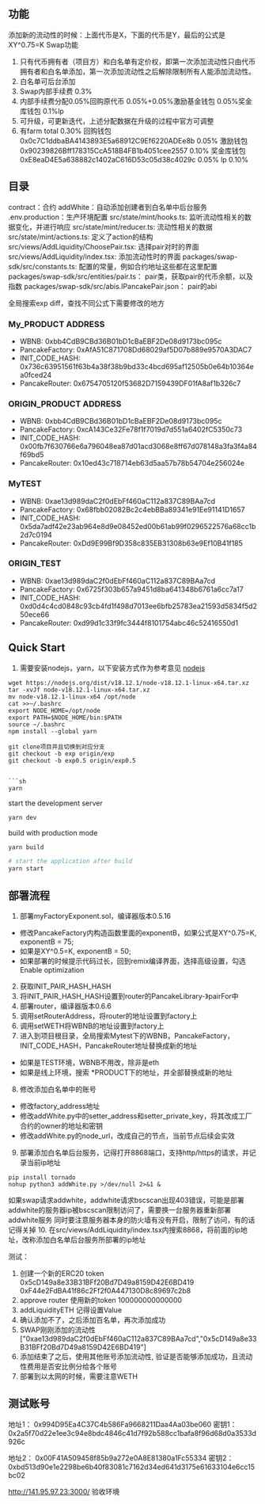 ## 功能
添加新的流动性的时候：上面代币是X，下面的代币是Y，最后的公式是XY^0.75=K
Swap功能
1. 只有代币拥有者（项目方）和白名单有定价权，即第一次添加流动性只由代币拥有者和白名单添加，第一次添加流动性之后解除限制所有人能添加流动性。
2. 白名单可后台添加
3. Swap内部手续费 0.3%
4. 内部手续费分配0.05%回购原代币  0.05%+0.05%激励基金钱包  0.05%奖金库钱包 0.1%lp
5. 可升级，可更新迭代，上述分配数据在升级的过程中官方可调整
6. 有farm 
total 0.30%
回购钱包
0x0c7C1ddbaBA4143893E5a68912C9Ef6220ADEe8b 0.05%
激励钱包
0x90239826Bff178315CcA518B4FB1b4051cee2557 0.10%
奖金库钱包
0xE8eaD4E5a638882c1402aC616D53c05d38c4029c 0.05%
lp 0.10%

## 目录
contract：合约
addWhite：自动添加创建者到白名单中后台服务
.env.production：生产环境配置
src/state/mint/hooks.ts: 监听流动性相关的数据变化，并进行响应
src/state/mint/reducer.ts: 流动性相关的数据
src/state/mint/actions.ts: 定义了action的结构
src/views/AddLiquidity/ChoosePair.tsx: 选择pair对时的界面
src/views/AddLiquidity/index.tsx: 添加流动性时的界面
packages/swap-sdk/src/constants.ts: 配置的常量，例如合约地址这些都在这里配置
packages/swap-sdk/src/entities/pair.ts： pair类，获取pair的代币余额，以及指数
packages/swap-sdk/src/abis.IPancakePair.json： pair的abi

全局搜索exp diff，查找不同公式下需要修改的地方

### My_PRODUCT ADDRESS
- WBNB:            0xbb4CdB9CBd36B01bD1cBaEBF2De08d9173bc095c
- PancakeFactory:  0xAfA51C871708Dd68029af5D07b889e9570A3DAC7
- INIT_CODE_HASH:  0x736c63951561f63b4a38f38b9bd33c4bcd695af12505b0e64b10364ea0fced24
- PancakeRouter:   0x6754705120f53682D7159439DF01fA8af1b326c7

### ORIGIN_PRODUCT ADDRESS
- WBNB:            0xbb4CdB9CBd36B01bD1cBaEBF2De08d9173bc095c
- PancakeFactory:  0xcA143Ce32Fe78f1f7019d7d551a6402fC5350c73
- INIT_CODE_HASH:  0x00fb7f630766e6a796048ea87d01acd3068e8ff67d078148a3fa3f4a84f69bd5
- PancakeRouter:   0x10ed43c718714eb63d5aa57b78b54704e256024e

### MyTEST
- WBNB:            0xae13d989daC2f0dEbFf460aC112a837C89BAa7cd
- PancakeFactory:  0x68fbb02082Bc2c4ebBBa89341e91Ee91141D1657
- INIT_CODE_HASH:  0x5da7adf42e23ab964e8d9e08452ed00b61ab99f0296522576a68cc1b2d7c0194
- PancakeRouter:   0xDd9E99Bf9D358c835EB31308b63e9Ef10B41f185

### ORIGIN_TEST
- WBNB:            0xae13d989daC2f0dEbFf460aC112a837C89BAa7cd
- PancakeFactory:  0x6725f303b657a9451d8ba641348b6761a6cc7a17
- INIT_CODE_HASH:  0xd0d4c4cd0848c93cb4fd1f498d7013ee6bfb25783ea21593d5834f5d250ece66
- PancakeRouter:   0xd99d1c33f9fc3444f8101754abc46c52416550d1

## Quick Start
1. 需要安装nodejs，yarn，以下安装方式作为参考意见
[nodejs](https://nodejs.org/en/download/)
```
wget https://nodejs.org/dist/v18.12.1/node-v18.12.1-linux-x64.tar.xz
tar -xvJf node-v18.12.1-linux-x64.tar.xz
mv node-v18.12.1-linux-x64 /opt/node
cat >>~/.bashrc
export NODE_HOME=/opt/node
export PATH=$NODE_HOME/bin:$PATH
source ~/.bashrc
npm install --global yarn

git clone项目并且切换到对应分支
git checkout -b exp origin/exp
git checkout -b exp0.5 origin/exp0.5


```sh
yarn
```

start the development server
```sh
yarn dev
```

build with production mode
```sh
yarn build

# start the application after build
yarn start
```

## 部署流程
1. 部署myFactoryExponent.sol，编译器版本0.5.16
- 修改PancakeFactory内构造函数里面的exponentB，如果公式是XY^0.75=K, exponentB = 75;
- 如果是XY^0.5=K, exponentB = 50;
- 如果部署的时候提示代码过长，回到remix编译界面，选择高级设置，勾选Enable optimization
2. 获取INIT_PAIR_HASH_HASH
3. 将INIT_PAIR_HASH_HASH设置到router的PancakeLibrary-》pairFor中
4. 部署router，编译器版本0.6.6
5. 调用setRouterAddress，将router的地址设置到factory上
6. 调用setWETH将WBNB的地址设置到factory上
7. 进入到项目根目录，全局搜索Mytest下的WBNB，PancakeFactory，INIT_CODE_HASH，PancakeRouter地址替换成新的地址
- 如果是TEST环境，WBNB不用改，除非是eth
- 如果是线上环境，搜索 *PRODUCT下的地址，并全部替换成新的地址
8. 修改添加白名单中的账号
- 修改factory_address地址
- 修改addWhite.py中的setter_address和setter_private_key，将其改成工厂合约的owner的地址和密钥
- 修改addWhite.py的node_url，改成自己的节点，当前节点后续会实效
9. 部署添加白名单后台服务，记得打开8868端口，支持http/https的请求，并记录当前ip地址
```
pip install tornado
nohup python3 addWhite.py >/dev/null 2>&1 &
```
如果swap请求addwhite，addwhite请求bscscan出现403错误，可能是部署addwhite的服务器ip被bscscan限制访问了，需要换一台服务器重新部署addwhite服务
同时要注意服务器本身的防火墙有没有开启，限制了访问，有的话记得关掉
10. 在src/views/AddLiquidity/index.tsx内搜索8868，将前面的ip地址，改称添加白名单后台服务所部署的ip地址

测试：
1. 创建一个新的ERC20 token 0x5cD149a8e33B31BFf20Bd7D49a8159D42E6BD419 0xF44e2FdBA41f86c2Ff2f0A447130D8c89697c2b8
2. approve router 使用新的token 100000000000000
3. addLiquidityETH 记得设置Value 
4. 确认添加不了，之后添加百名单，再次添加成功
5. SWAP刚刚添加的流动性 ["0xae13d989daC2f0dEbFf460aC112a837C89BAa7cd","0x5cD149a8e33B31BFf20Bd7D49a8159D42E6BD419"]
6. 添加结束了之后，使用其他账号添加流动性, 验证是否能够添加成功，且流动性费用是否安比例分给各个账号
7. 部署到以太网的时候，需要注意WETH


## 测试账号
地址1： 0x994D95Ea4C37C4b586Fa9668211Daa4Aa03be060
密钥1： 0x2a5f70d22e1ee3c94e8bdc4846c41d7f92b588cc1bafa8f96d68d0a3533d926c

地址2： 0x00F41A509458f85b9a272e0A8E81380a1Fc55334
密钥2： 0xbd513d90e1e2298be6b40f83081c7162d34ed641d3175e61633104e6cc15bc02

http://141.95.97.23:3000/ 验收环境